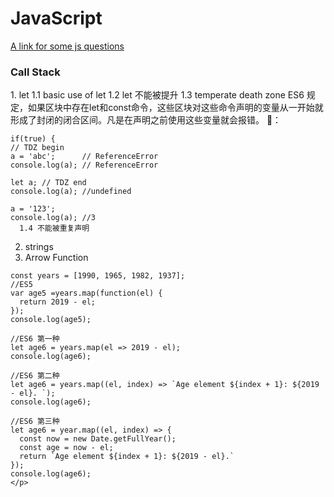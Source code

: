 # JavaScript
<!DOCTYPE html>
<html>
  <head></head>
  <body>
    <a href='https://github.com/khan4019/front-end-Interview-Questions#javascript-basics-and-tricky-questions'>
    A link for some js questions
    </a>
    <h3>Call Stack</h3>
    <p>
    1. let 
      1.1 basic use of let 
      1.2 let 不能被提升
      1.3 temperate death zone
    ES6 规定，如果区块中存在let和const命令，这些区块对这些命令声明的变量从一开始就形成了封闭的闭合区间。凡是在声明之前使用这些变量就会报错。
    🌰：
      
    if(true) {
    // TDZ begin
    a = 'abc';      // ReferenceError
    console.log(a); // ReferenceError
    
    let a; // TDZ end
    console.log(a); //undefined
    
    a = '123';
    console.log(a); //3
      1.4 不能被重复声明
  
  2. strings
  3. Arrow Function 

    const years = [1990, 1965, 1982, 1937];
    //ES5
    var age5 =years.map(function(el) {
      return 2019 - el;
    });
    console.log(age5);

    //ES6 第一种
    let age6 = years.map(el => 2019 - el);
    console.log(age6);

    //ES6 第二种
    let age6 = years.map((el, index) => `Age element ${index + 1}: ${2019 - el}. `);
    console.log(age6);

    //ES6 第三种
    let age6 = year.map((el, index) => {
      const now = new Date.getFullYear();
      const age = now - el;
      return `Age element ${index + 1}: ${2019 - el}.`
    });
    console.log(age6);
    </p>
  </body>
</html>
